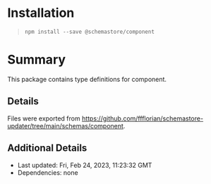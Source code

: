 # Installation
> `npm install --save @schemastore/component`

# Summary
This package contains type definitions for component.

## Details
Files were exported from https://github.com/ffflorian/schemastore-updater/tree/main/schemas/component.

## Additional Details
* Last updated: Fri, Feb 24, 2023, 11:23:32 GMT
* Dependencies: none
